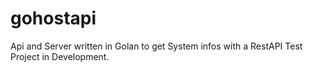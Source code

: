 # gohostapi
Api and Server written in Golan to get System infos with a RestAPI
Test Project in Development.
